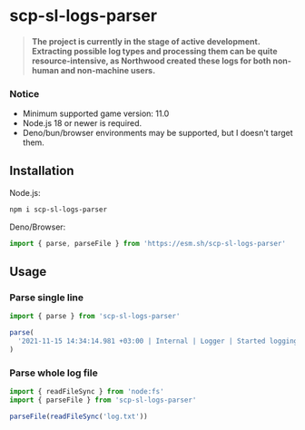 # scp-sl-logs-parser

> #### The project is currently in the stage of active development. Extracting possible log types and processing them can be quite resource-intensive, as Northwood created these logs for both non-human and non-machine users.

### Notice

- Minimum supported game version: 11.0
- Node.js 18 or newer is required.
- Deno/bun/browser environments may be supported, but I doesn't target them.

## Installation

Node.js:

```sh
npm i scp-sl-logs-parser
```

Deno/Browser:

```js
import { parse, parseFile } from 'https://esm.sh/scp-sl-logs-parser'
```

## Usage

### Parse single line

```ts
import { parse } from 'scp-sl-logs-parser'

parse(
  '2021-11-15 14:34:14.981 +03:00 | Internal | Logger | Started logging. Game version: 11.0.0, private beta: NO.'
)
```

### Parse whole log file

```ts
import { readFileSync } from 'node:fs'
import { parseFile } from 'scp-sl-logs-parser'

parseFile(readFileSync('log.txt'))
```
